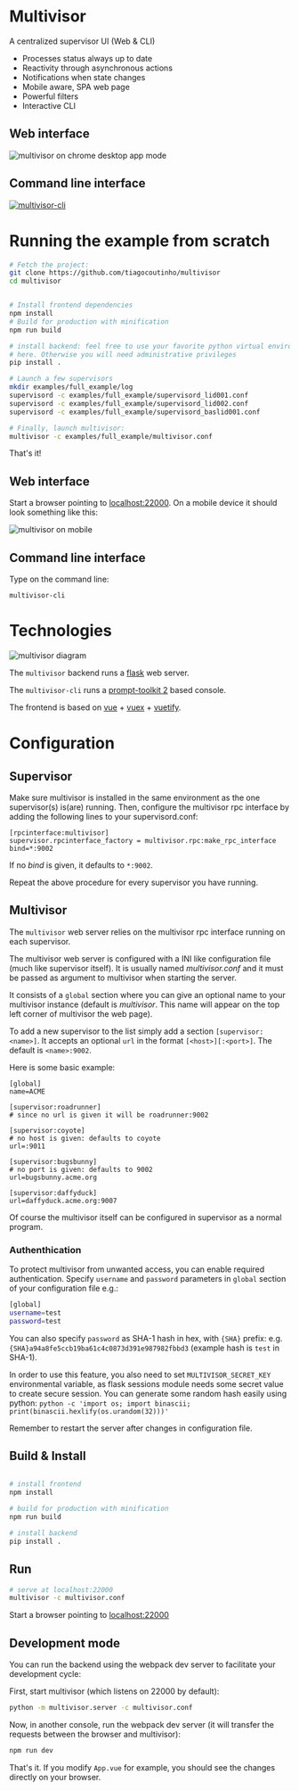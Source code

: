# Multivisor

A centralized supervisor UI (Web & CLI)

* Processes status always up to date
* Reactivity through asynchronous actions
* Notifications when state changes
* Mobile aware, SPA web page
* Powerful filters
* Interactive CLI

## Web interface

![multivisor on chrome desktop app mode](doc/multivisor_desktop.png)

## Command line interface

[![multivisor-cli](https://asciinema.org/a/8gQrjXDanvfafT7UnPXS1u0bp.png)](https://asciinema.org/a/8gQrjXDanvfafT7UnPXS1u0bp?autoplay=1&speed=2)

# Running the example from scratch

```bash
# Fetch the project:
git clone https://github.com/tiagocoutinho/multivisor
cd multivisor


# Install frontend dependencies
npm install
# Build for production with minification
npm run build

# install backend: feel free to use your favorite python virtual environment
# here. Otherwise you will need administrative privileges
pip install .

# Launch a few supervisors
mkdir examples/full_example/log
supervisord -c examples/full_example/supervisord_lid001.conf
supervisord -c examples/full_example/supervisord_lid002.conf
supervisord -c examples/full_example/supervisord_baslid001.conf

# Finally, launch multivisor:
multivisor -c examples/full_example/multivisor.conf
```

That's it!

## Web interface

Start a browser pointing to [localhost:22000](http://localhost:22000). On a mobile
device it should look something like this:

![multivisor on mobile](doc/multivisor_mobile.png)

## Command line interface

Type on the command line:
```
multivisor-cli
```

# Technologies

![multivisor diagram](doc/diagram.png)

The `multivisor` backend runs a [flask](http://flask.pocoo.org/) web server.

The `multivisor-cli` runs a
[prompt-toolkit 2](http://python-prompt-toolkit.rtfd.io) based console.

The frontend is based on [vue](https://vuejs.org/) +
[vuex](https://vuex.vuejs.org/) + [vuetify](https://vuetifyjs.com/).


# Configuration

## Supervisor

Make sure multivisor is installed in the same environment as the one supervisor(s) is(are) running.
Then, configure the multivisor rpc interface by adding the following lines
to your supervisord.conf:

```
[rpcinterface:multivisor]
supervisor.rpcinterface_factory = multivisor.rpc:make_rpc_interface
bind=*:9002
```

If no *bind* is given, it defaults to `*:9002`.

Repeat the above procedure for every supervisor you have running.

## Multivisor

The `multivisor` web server relies on the multivisor rpc interface running on
each supervisor.

The multivisor web server is configured with a INI like configuration file
(much like supervisor itself). It is usually named *multivisor.conf* and it
must be passed as argument to multivisor when starting the server.

It consists of a `global` section where you can give an optional name to your
multivisor instance (default is *multivisor*. This name will appear on the top
left corner of multivisor the web page).

To add a new supervisor to the list simply add a section `[supervisor:<name>]`.
It accepts an optional `url` in the format `[<host>][:<port>]`. The default
is `<name>:9002`.

Here is some basic example:

```
[global]
name=ACME

[supervisor:roadrunner]
# since no url is given it will be roadrunner:9002

[supervisor:coyote]
# no host is given: defaults to coyote
url=:9011

[supervisor:bugsbunny]
# no port is given: defaults to 9002
url=bugsbunny.acme.org

[supervisor:daffyduck]
url=daffyduck.acme.org:9007
```

Of course the multivisor itself can be configured in supervisor as a normal
program.

### Authenthication
To protect multivisor from unwanted access, you can enable required authentication.
Specify `username` and `password` parameters in `global` section of your configuration file e.g.:
```bash
[global]
username=test
password=test
```
You can also specify `password` as SHA-1 hash in hex, with `{SHA}` prefix: e.g.
`{SHA}a94a8fe5ccb19ba61c4c0873d391e987982fbbd3` (example hash is `test` in SHA-1).

In order to use this feature, you also need to set `MULTIVISOR_SECRET_KEY` environmental variable,
as flask sessions module needs some secret value to create secure session.
You can generate some random hash easily using python:
`python -c 'import os; import binascii; print(binascii.hexlify(os.urandom(32)))'`

Remember to restart the server after changes in configuration file.

## Build & Install

```bash

# install frontend
npm install

# build for production with minification
npm run build

# install backend
pip install .

```

## Run

```bash
# serve at localhost:22000
multivisor -c multivisor.conf
```

Start a browser pointing to [localhost:22000](http://localhost:22000)

## Development mode

You can run the backend using the webpack dev server to facilitate your
development cycle:

First, start multivisor (which listens on 22000 by default):

```bash
python -m multivisor.server -c multivisor.conf
```

Now, in another console, run the webpack dev server (it will
transfer the requests between the browser and multivisor):

``` bash
npm run dev
```

That's it. If you modify `App.vue` for example, you should see the changes
directly on your browser.
